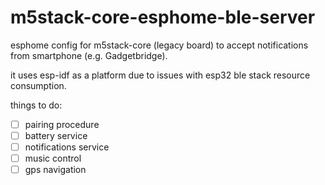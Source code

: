 # m5stack-core-esphome-ble-server

esphome config for m5stack-core (legacy board) to accept notifications from smartphone (e.g. Gadgetbridge).

it uses esp-idf as a platform due to issues with esp32 ble stack resource consumption.

things to do:
- [ ] pairing procedure
- [ ] battery service
- [ ] notifications service
- [ ] music control
- [ ] gps navigation

